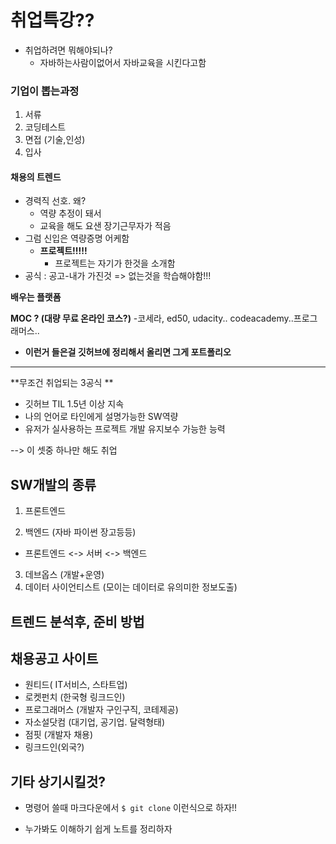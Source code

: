 # 취업특강?? 

- 취업하려면 뭐해야되나?
  - 자바하는사람이없어서 자바교육을 시킨다고함



### 기업이 뽑는과정

1. 서류
2. 코딩테스트
3. 면접 (기술,인성)
4. 입사



#### 채용의 트렌드

- 경력직 선호. 왜?
  - 역량 추정이 돼서
  - 교육을 해도 요샌 장기근무자가 적음
- 그럼 신입은 역량증명 어케함
  - **프로젝트!!!!!**
    - 프로젝트는 자기가 한것을 소개함
- 공식 : 공고-내가 가진것 => 없는것을 학습해야함!!!



**배우는 플랫폼**

**MOC ? (대량 무료 온라인 코스?)** -코세라, ed50, udacity.. codeacademy..프로그래머스..

- **이런거 들은걸 깃허브에 정리해서 올리면 그게 포트폴리오**



***



**무조건 취업되는 3공식 **

- 깃허브 TIL 1.5년 이상 지속
- 나의 언어로 타인에게 설명가능한 SW역량
- 유저가 실사용하는 프로젝트 개발 유지보수 가능한 능력

--> 이 셋중 하나만 해도 취업



## SW개발의 종류

1. 프론트엔드

2. 백엔드 (자바 파이썬 장고등등)

- 프론트엔드 <-> 서버 <-> 백엔드 

3. 데브옵스 (개발+운영)
4. 데이터 사이언티스트 (모이는 데이터로 유의미한 정보도출)



## 트렌드 분석후, 준비 방법



## 채용공고 사이트

- 원티드( IT서비스, 스타트업)
- 로켓펀치 (한국형 링크드인)
- 프로그래머스 (개발자 구인구직, 코테제공)
- 자소설닷컴 (대기업, 공기업. 달력형태)
- 점핏 (개발자 채용)
- 링크드인(외국?)



## 기타 상기시킬것?

- 명령어 쓸때 마크다운에서 `$ git clone` 이런식으로 하자!!

- 누가봐도 이해하기 쉽게 노트를 정리하자



